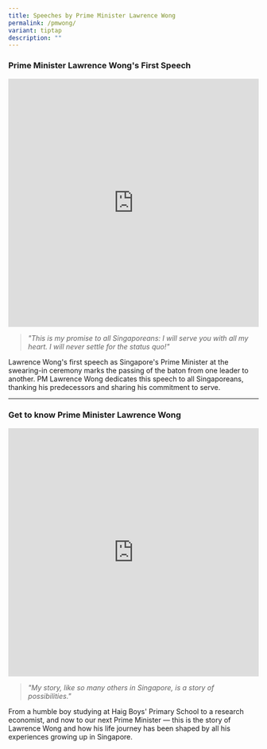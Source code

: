 ```yaml
---
title: Speeches by Prime Minister Lawrence Wong
permalink: /pmwong/
variant: tiptap
description: ""
---
```

<h3><strong>Prime Minister Lawrence Wong's First Speech</strong></h3>
<div class="iframe-wrapper">
<iframe height="500" width="100%" allowfullscreen="true" frameborder="" src="https://www.youtube.com/embed/02wyKGU7F6Y?si=Gfku6TqHm55OGOBY"></iframe>
</div>
<blockquote>
<p><em>"This is my promise to all Singaporeans: I will serve you with all my heart. I will never settle for the status quo!"</em>
</p>
</blockquote>
<p>Lawrence Wong's first speech as Singapore's Prime Minister at the swearing-in
ceremony marks the passing of the baton from one leader to another. PM
Lawrence Wong dedicates this speech to all Singaporeans, thanking his predecessors
and sharing his commitment to serve.</p>
<p></p>
<p></p>
<hr>
<p></p>
<h3><strong>Get to know Prime Minister Lawrence Wong</strong></h3>
<div class="iframe-wrapper">
<iframe height="500" width="100%" allowfullscreen="true" frameborder="0" src="https://www.youtube.com/embed/pqgQr7Eqzlc?si=bpOs_tOWsl1pEW3n"></iframe>
</div>
<blockquote>
<p><em>"My story, like so many others in Singapore, is a story of possibilities."</em>
</p>
</blockquote>
<p>From a humble boy studying at Haig Boys' Primary School to a research
economist, and now to our next Prime Minister — this is the story of Lawrence
Wong and how his life journey has been shaped by all his experiences growing
up in Singapore.</p>
<p></p>